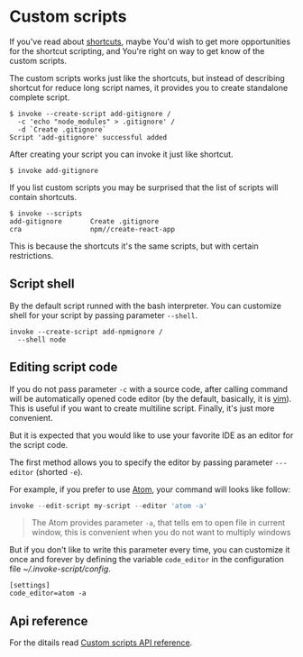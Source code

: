 Custom scripts
==

If you've read about [shortcuts]('./shortcuts.md'), maybe You'd wish to get more opportunities for the shortcut scripting, and You're right on way to get know of the custom scripts.

The custom scripts works just like the shortcuts, but instead of describing shortcut for reduce long script names, it provides you to create standalone complete script.

```shell
$ invoke --create-script add-gitignore /
  -c 'echo "node_modules" > .gitignore' /
  -d `Create .gitignore`
Script 'add-gitignore' successful added
```

After creating your script you can invoke it just like shortcut.

```shell
$ invoke add-gitignore
```

If you list custom scripts you may be surprised that the list of scripts will contain shortcuts.

```shell
$ invoke --scripts
add-gitignore       Create .gitignore
cra                 npm//create-react-app
```

This is because the shortcuts it's the same scripts, but with certain restrictions.

Script shell
--

By the default script runned with the bash interpreter. You can customize shell for your script by passing parameter `--shell`.

```shell
invoke --create-script add-npmignore /
  --shell node
```

Editing script code
--

If you do not pass parameter `-c` with a source code, after calling command will be automatically opened code editor (by the default, basically, it is [vim](https://www.vim.org/)). This is useful if you want to create multiline script. Finally, it's just more convenient.

But it is expected that you would like to use your favorite IDE as an editor for the script code.

The first method allows you to specify the editor by passing parameter `---editor` (shorted `-e`).

For example, if you prefer to use [Atom](https://atom.io/), your command will looks like follow:

```js
invoke --edit-script my-script --editor 'atom -a'
```

> The Atom provides parameter `-a`, that tells em to open file in current window, this is convenient when you do not want to multiply windows

But if you don't like to write this parameter every time, you can customize it once and forever by defining the variable `code_editor` in the configuration file *~/.invoke-script/config*.

```
[settings]
code_editor=atom -a
```

## Api reference

For the ditails read [Custom scripts API reference](api/shortcuts).
